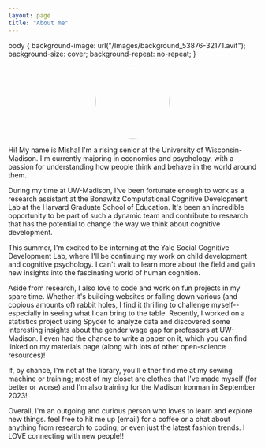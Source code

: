 ```yaml
---
layout: page
title: "About me"
---
```


<head>
  <style>
    img {
      width: 150px;
      height: auto;
      border-radius: 50%;
      display: block;
      margin: auto;
    }
  </style>
</head>

body {
  background-image: url("/Images/background_53876-32171.avif");
  background-size: cover;
  background-repeat: no-repeat;
}


<img src="/Images/IMG_0967 3.png">

Hi! My name is Misha! I'm a rising senior at the University of Wisconsin-Madison. I'm currently majoring in economics and psychology, with a passion for understanding how people think and behave in the world around them.

During my time at UW-Madison, I've been fortunate enough to work as a research assistant at the Bonawitz Computational Cognitive Development Lab at the Harvard Graduate School of Education. It's been an incredible opportunity to be part of such a dynamic team and contribute to research that has the potential to change the way we think about cognitive development.

This summer, I'm excited to be interning at the Yale Social Cognitive Development Lab, where I'll be continuing my work on child development and cognitive psychology. I can't wait to learn more about the field and gain new insights into the fascinating world of human cognition.

Aside from research, I also love to code and work on fun projects in my spare time. Whether it's building websites or falling down various (and copious amounts of) rabbit holes, I find it thrilling to challenge myself--especially in seeing what I can bring to the table. Recently, I worked on a statistics project using Spyder to analyze data and discovered some interesting insights about the gender wage gap for professors at UW-Madison. I even had the chance to write a paper on it, which you can find linked on my materials page (along with lots of other open-science resources)!

If, by chance, I'm not at the library, you'll either find me at my sewing machine or training; most of my closet are clothes that I've made myself (for better or worse) and I'm also training for the Madison Ironman in September 2023!

Overall, I'm an outgoing and curious person who loves to learn and explore new things. feel free to hit me up (email) for a coffee or a chat about anything from research to coding, or even just the latest fashion trends. I LOVE connecting with new people!!




